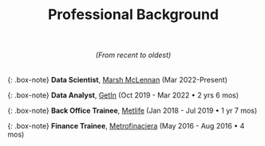 <center>
<header><h1>Professional Background</h1>
</header>
<h6>(From recent to oldest)</h6>
</center>


{: .box-note}
**Data Scientist**, [Marsh McLennan](https://www.marshmclennan.com) (Mar 2022-Present)

{: .box-note}
**Data Analyst**, [GetIn](https://getin.mx) (Oct 2019 - Mar 2022 • 2 yrs 6 mos)

{: .box-note}
**Back Office Trainee**, [Metlife](https://www.metlife.com) (Jan 2018 - Jul 2019 • 1 yr 7 mos)

{: .box-note}
**Finance Trainee**, [Metrofinaciera](https://metrofinanciera.com.mx) (May 2016 - Aug 2016 • 4 mos)